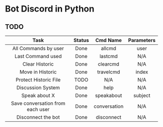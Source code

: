 # Bot Discord in Python

## TODO
|               Task               | Status |   Cmd Name   | Parameters |
|:--------------------------------:|:------:|:------------:|:----------:|
|       All Commands by user       |  Done  |    allcmd    |    user    |
|        Last Command used         |  Done  |   lastcmd    |    N/A     |
|          Clear Historic          |  Done  |   clearcmd   |    N/A     |
|         Move in Historic         |  Done  |  travelcmd   |   index    |
|      Protect Historic File       |  TODO  |     N/A      |    N/A     |
|        Discussion System         |  Done  |     help     |    N/A     |
|          Speak about X           |  Done  |  speakabout  |  subject   |
| Save conversation from each user |  Done  | conversation |    N/A     |
|        Disconnect the bot        |  Done  |  disconnect  |    N/A     |